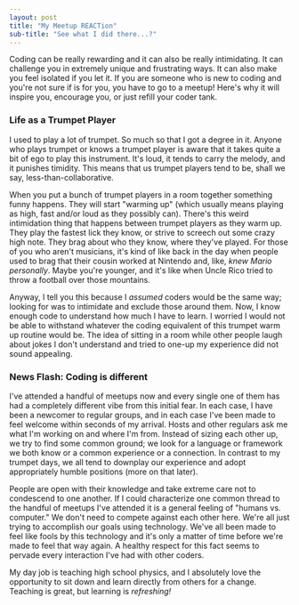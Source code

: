 ```yaml
---
layout: post
title: "My Meetup REACTion"
sub-title: "See what I did there...?"
---
```


Coding can be really rewarding and it can also be really intimidating. It can challenge you in extremely unique and frustrating ways. It can also make you feel isolated if you let it. If you are someone who is new to coding and you're not sure if is for you, you have to go to a meetup! Here's why it will inspire you, encourage you, or just refill your coder tank.


### Life as a Trumpet Player
I used to play a lot of trumpet. So much so that I got a degree in it. Anyone who plays trumpet or knows a trumpet player is aware that it takes quite a bit of ego to play this instrument. It's loud, it tends to carry the melody, and it punishes timidity. This means that us trumpet players tend to be, shall we say, less-than-collaborative. 

When you put a bunch of trumpet players in a room together something funny happens. They will start "warming up" (which usually means playing as high, fast and/or loud as they possibly can). There's this weird intimidation thing that happens between trumpet players as they warm up. They play the fastest lick they know, or strive to screech out some crazy high note. They brag about who they know, where they've played. For those of you who aren't musicians, it's kind of like back in the day when people used to brag that their cousin worked at Nintendo and, like, _knew Mario personally_. Maybe you're younger, and it's like when Uncle Rico tried to throw a football over those mountains. 


Anyway, I tell you this because I _assumed_ coders would be the same way; looking for was to intimidate and exclude those around them. Now, I know enough code to understand how much I have to learn. I worried I would not be able to withstand whatever the coding equivalent of this trumpet warm up routine would be. The idea of sitting in a room while other people laugh about jokes I don't understand and tried to one-up my experience did not sound appealing. 

### News Flash: Coding is different
I've attended a handful of meetups now and every single one of them has had a completely different vibe from this initial fear. In each case, I have been a newcomer to regular groups, and in each case I've been made to feel welcome within seconds of my arrival. Hosts and other regulars ask me what I'm working on and where I'm from. Instead of sizing each other up, we try to find some common ground; we look for a language or framework we both know or a common experience or a connection. In contrast to my trumpet days, we all tend to downplay our experience and adopt appropriately humble positions (more on that later). 

People are open with their knowledge and take extreme care not to condescend to one another. If I could characterize one common thread to the handful of meetups I've attended it is a general feeling of "humans vs. computer." We don't need to compete against each other here. We're all just trying to accomplish our goals using technology. We've all been made to feel like fools by this technology and it's only a matter of time before we're made to feel that way again. A healthy respect for this fact seems to pervade every interaction I've had with other coders. 



My day job is teaching high school physics, and I absolutely love the opportunity to sit down and learn directly from others for a change. Teaching is great, but learning is _refreshing!_ 
